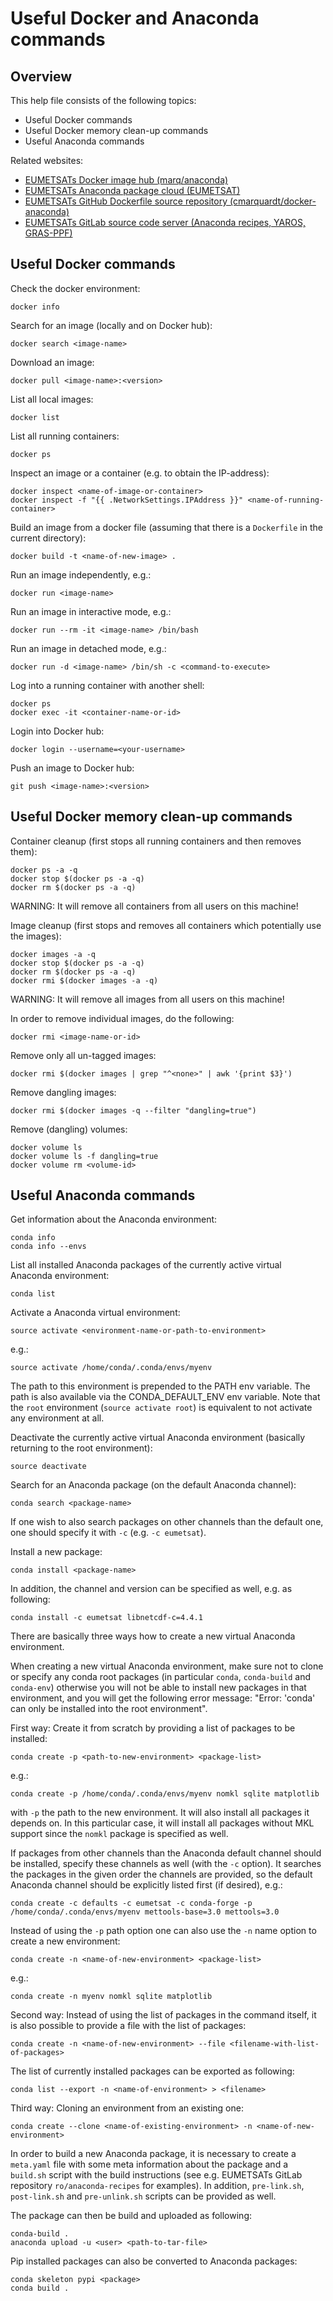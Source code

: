 Useful Docker and Anaconda commands
===================================


Overview
--------

This help file consists of the following topics:
 - Useful Docker commands
 - Useful Docker memory clean-up commands
 - Useful Anaconda commands

Related websites:
 - [EUMETSATs Docker image hub (marq/anaconda)](https://hub.docker.com/r/marq/anaconda/)
 - [EUMETSATs Anaconda package cloud (EUMETSAT)](https://anaconda.org/Eumetsat/packages)
 - [EUMETSATs GitHub Dockerfile source repository (cmarquardt/docker-anaconda)](https://github.com/cmarquardt/docker-anaconda)
 - [EUMETSATs GitLab source code server (Anaconda recipes, YAROS, GRAS-PPF)](https://gitlab.eumetsat.int/)

Useful Docker commands
----------------------

Check the docker environment:
~~~~
docker info
~~~~

Search for an image (locally and on Docker hub):
~~~~
docker search <image-name>
~~~~

Download an image:
~~~~
docker pull <image-name>:<version>
~~~~

List all local images:
~~~~
docker list
~~~~

List all running containers:
~~~~
docker ps
~~~~

Inspect an image or a container (e.g. to obtain the IP-address):
~~~~
docker inspect <name-of-image-or-container>
docker inspect -f "{{ .NetworkSettings.IPAddress }}" <name-of-running-container>
~~~~

Build an image from a docker file (assuming that there is a
`Dockerfile` in the current directory):
~~~~
docker build -t <name-of-new-image> .
~~~~

Run an image independently, e.g.:
~~~~
docker run <image-name>
~~~~

Run an image in interactive mode, e.g.:
~~~~
docker run --rm -it <image-name> /bin/bash
~~~~

Run an image in detached mode, e.g.:
~~~~
docker run -d <image-name> /bin/sh -c <command-to-execute>
~~~~

Log into a running container with another shell:
~~~~
docker ps
docker exec -it <container-name-or-id>
~~~~

Login into Docker hub:
~~~~
docker login --username=<your-username>
~~~~

Push an image to Docker hub:
~~~~
git push <image-name>:<version>
~~~~



Useful Docker memory clean-up commands
--------------------------------------

Container cleanup (first stops all running containers and then removes them):
~~~~
docker ps -a -q
docker stop $(docker ps -a -q)
docker rm $(docker ps -a -q)
~~~~
WARNING: It will remove all containers from all users on this machine!

Image cleanup (first stops and removes all containers which potentially use the images):
~~~~
docker images -a -q
docker stop $(docker ps -a -q)
docker rm $(docker ps -a -q)
docker rmi $(docker images -a -q)
~~~~
WARNING: It will remove all images from all users on this machine!

In order to remove individual images, do the following:
~~~~
docker rmi <image-name-or-id>
~~~~

Remove only all un-tagged images:
~~~~
docker rmi $(docker images | grep "^<none>" | awk '{print $3}')
~~~~

Remove dangling images:
~~~~
docker rmi $(docker images -q --filter "dangling=true")
~~~~

Remove (dangling) volumes:
~~~~
docker volume ls
docker volume ls -f dangling=true
docker volume rm <volume-id>
~~~~



Useful Anaconda commands
------------------------

Get information about the Anaconda environment:
~~~~
conda info
conda info --envs
~~~~

List all installed Anaconda packages of the currently
active virtual Anaconda environment:
~~~~
conda list
~~~~

Activate a Anaconda virtual environment:
~~~~
source activate <environment-name-or-path-to-environment>
~~~~
e.g.:
~~~~
source activate /home/conda/.conda/envs/myenv
~~~~
The path to this environment is prepended to the PATH env variable. The
path is also available via the CONDA_DEFAULT_ENV env variable.
Note that the `root` environment (`source activate root`) is
equivalent to not activate any environment at all.

Deactivate the currently active virtual Anaconda environment
(basically returning to the root environment):
~~~~
source deactivate
~~~~

Search for an Anaconda package (on the default Anaconda channel):
~~~~
conda search <package-name>
~~~~
If one wish to also search packages on other channels than the
default one, one should specify it with `-c` (e.g. `-c eumetsat`).

Install a new package:
~~~~
conda install <package-name>
~~~~
In addition, the channel and version can be specified as well, e.g. as
following:
~~~~
conda install -c eumetsat libnetcdf-c=4.4.1
~~~~

There are basically three ways how to create a new virtual Anaconda environment.

When creating a new virtual Anaconda environment, make sure not to clone
or specify any conda root packages (in particular `conda`, `conda-build`
and `conda-env`) otherwise you will not be able to install new packages in that
environment, and you will get the following error message: "Error: 'conda' can
only be installed into the root environment".

First way: Create it from scratch by providing a list of packages
to be installed:
~~~~
conda create -p <path-to-new-environment> <package-list>
~~~~
e.g.:
~~~~
conda create -p /home/conda/.conda/envs/myenv nomkl sqlite matplotlib
~~~~
with `-p` the path to the new environment. It will also install all packages
it depends on. In this particular case, it will install all packages without
MKL support since the `nomkl` package is specified as well.

If packages from other channels than the Anaconda default channel should be
installed, specify these channels as well (with the `-c` option). It searches
the packages in the given order the channels are provided, so the default Anaconda
channel should be explicitly listed first (if desired), e.g.:
~~~~
conda create -c defaults -c eumetsat -c conda-forge -p /home/conda/.conda/envs/myenv mettools-base=3.0 mettools=3.0
~~~~

Instead of using the `-p` path option one can also use the `-n` name option
to create a new environment:
~~~~
conda create -n <name-of-new-environment> <package-list>
~~~~
e.g.:
~~~~
conda create -n myenv nomkl sqlite matplotlib
~~~~

Second way: Instead of using the list of packages in the command itself,
it is also possible to provide a file with the list of packages:
~~~~
conda create -n <name-of-new-environment> --file <filename-with-list-of-packages>
~~~~

The list of currently installed packages can be exported as following:
~~~~
conda list --export -n <name-of-environment> > <filename>
~~~~

Third way: Cloning an environment from an existing one:
~~~~
conda create --clone <name-of-existing-environment> -n <name-of-new-environment>
~~~~

In order to build a new Anaconda package, it is necessary to
create a `meta.yaml` file with some meta information about the
package and a `build.sh` script with the build instructions (see
e.g. EUMETSATs GitLab repository `ro/anaconda-recipes` for examples).
In addition, `pre-link.sh`, `post-link.sh` and `pre-unlink.sh` scripts
can be provided as well.

The package can then be build and uploaded as following:
~~~~
conda-build .
anaconda upload -u <user> <path-to-tar-file>
~~~~

Pip installed packages can also be converted to Anaconda packages:
~~~~
conda skeleton pypi <package>
conda build .
~~~~






